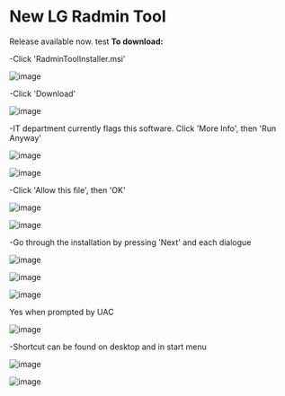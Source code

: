 # New LG Radmin Tool
Release available now.
test
**To download:**

-Click 'RadminToolInstaller.msi'

![image](https://user-images.githubusercontent.com/95830093/161757098-3b07e764-1156-4b4c-b8fb-c6237ea0a15b.png)

-Click 'Download'

![image](https://user-images.githubusercontent.com/95830093/161326241-6a7929dd-6e17-472e-bc64-f82eb30fb620.png)

-IT department currently flags this software.  Click 'More Info', then 'Run Anyway'

![image](https://user-images.githubusercontent.com/95830093/161327153-a2eb8354-5359-48e2-8203-5a448ccfbf85.png)

![image](https://user-images.githubusercontent.com/95830093/161327255-9faccdcc-472e-4ec7-aeba-5d529c610929.png)

-Click 'Allow this file', then 'OK'

![image](https://user-images.githubusercontent.com/95830093/161327423-e40ecf23-41c9-4286-b7b5-f5e32256ee8f.png)

![image](https://user-images.githubusercontent.com/95830093/161327490-385cccb0-ff97-4aee-8ee1-d9018ffd9e9e.png)

-Go through the installation by pressing 'Next' and each dialogue

![image](https://user-images.githubusercontent.com/95830093/161328055-8fd8a79f-b52a-4404-b85b-f439ff4f5e20.png)

![image](https://user-images.githubusercontent.com/95830093/161328113-f67cf8ea-1402-486c-9665-35bffea1cac6.png)

![image](https://user-images.githubusercontent.com/95830093/161328163-ddc32be3-35b1-4dab-a298-d8d69298f20f.png)

Yes when prompted by UAC

![image](https://user-images.githubusercontent.com/95830093/161328248-82a93e03-f6dc-481f-a018-2292b2b49ac9.png)

-Shortcut can be found on desktop and in start menu

![image](https://user-images.githubusercontent.com/95830093/161328347-b5dc48a7-a8fd-4791-bba0-698c28d1f6ff.png)

![image](https://user-images.githubusercontent.com/95830093/161328438-7e842a4c-6a16-4bbe-9c86-6fe887e4e383.png)

